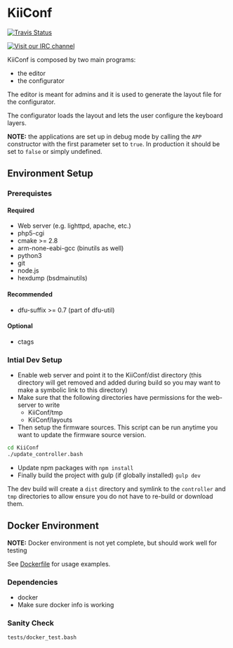 # KiiConf

[![Travis Status](https://travis-ci.org/kiibohd/KiiConf.svg?branch=master)](https://travis-ci.org/kiibohd/KiiConf)

[![Visit our IRC channel](https://kiwiirc.com/buttons/irc.freenode.net/input.club.png)](https://kiwiirc.com/client/irc.freenode.net/#input.club)

KiiConf is composed by two main programs:

- the editor
- the configurator

The editor is meant for admins and it is used to generate the layout file for the configurator.

The configurator loads the layout and lets the user configure the keyboard layers.

**NOTE:** the applications are set up in debug mode by calling the ``APP`` constructor with the first parameter set to ``true``. In production it should be set to ``false`` or simply undefined.


## Environment Setup

### Prerequistes

#### Required

* Web server (e.g. lighttpd, apache, etc.)
* php5-cgi
* cmake >= 2.8
* arm-none-eabi-gcc (binutils as well)
* python3
* git
* node.js
* hexdump (bsdmainutils)

#### Recommended

* dfu-suffix >= 0.7 (part of dfu-util)

#### Optional

* ctags


### Intial Dev Setup
* Enable web server and point it to the KiiConf/dist directory (this directory will get removed and added during build so you may want to make a symbolic link to this directory)
* Make sure that the following directories have permissions for the web-server to write
  * KiiConf/tmp
  * KiiConf/layouts
* Then setup the firmware sources. This script can be run anytime you want to update the firmware source version.
```bash
cd KiiConf
./update_controller.bash
```
* Update npm packages with `npm install`
* Finally build the project with gulp (if globally installed) `gulp dev`

The dev build will create a `dist` directory and symlink to the `controller` and `tmp` directories to allow ensure you do not have to re-build or download them.



## Docker Environment

**NOTE:** Docker environment is not yet complete, but should work well for testing

See [Dockerfile](Dockerfile) for usage examples.


### Dependencies

* docker
* Make sure docker info is working


### Sanity Check

```bash
tests/docker_test.bash
```

